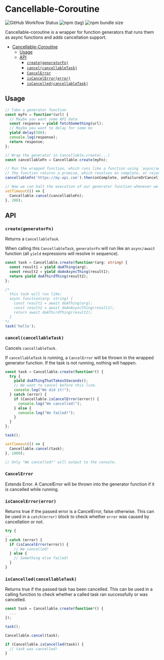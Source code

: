 # Cancellable-Coroutine

![GitHub Workflow Status](https://img.shields.io/github/workflow/status/brmenchl/cancellable-coroutine/CI?link=https://github.com/brmenchl/cancellable-coroutine/actions)
![npm (tag)](https://img.shields.io/npm/v/cancellable-coroutine/latest?link=https://www.npmjs.com/package/cancellable-coroutine)
![npm bundle size](https://img.shields.io/bundlephobia/minzip/cancellable-coroutine?link=https://www.npmjs.com/package/cancellable-coroutine)

Cancellable-coroutine is a wrapper for function generators that runs them as async functions and adds cancellation support.

- [Cancellable-Coroutine](#cancellable-coroutine)
  - [Usage](#usage)
  - [API](#api)
    - [`create(generatorFn)`](#creategeneratorfn)
    - [`cancel(cancellableTask)`](#cancelcancellabletask)
    - [`CancelError`](#cancelerror)
    - [`isCancelError(error)`](#iscancelerrorerror)
    - [`isCancelled(cancellableTask)`](#iscancelledcancellabletask)

## Usage

```typescript
// Take a generator function
const myFn = function*(url) {
  // Maybe you want some API data
  const response = yield fetchSomething(url);
  // Maybe you want to delay for some ms
  yield delay(500);
  console.log(response);
  return response;
};

// Wrap the generator in Cancellable.create(...)
const cancellableFn = Cancellable.create(myFn);

// Run the wrapped function, which runs like a function using `async/await`.
// The function returns a promise, which resolves on complete, or rejects on uncaught exception or cancellation.
cancellableFn('https://my-api.com').then(onComplete, onFailureOrCancel);

// Now we can halt the execution of our generator function whenever we want! We use Cancellable.cancel(..) to cancel.
setTimeout(() => {
  Cancellable.cancel(cancellableFn);
}, 200);
```

## API

### `create(generatorFn)`

Returns a `CancellableTask`.

When calling this `CancellableTask`, `generatorFn` will run like an `async/await` function (all `yield` expressions will resolve in sequence).

```typescript
const task = Cancellable.create(function*(arg: string) {
  const result1 = yield doAThing(arg);
  const result2 = yield doAnAsyncThing(result1);
  return yield doAThirdThing(result2);
};

/*
  this task will run like:
  async function(arg: string) {
    const result1 = await doAThing(arg);
    const result2 = await doAnAsyncThing(result1);
    return await doAThirdThing(result2);
  }
*/
task('hello');
```

### `cancel(cancellableTask)`

Cancels `cancellableTask`.

If `cancellableTask` is running, a `CancelError` will be thrown in the wrapped generator function. If the task is not running, nothing will happen.

```typescript
const task = Cancellable.create(function*() {
  try {
    yield doAThingThatTakes5Seconds();
    // We want to cancel before this line.
    console.log("We did it!");
  } catch (error) {
    if (Cancellable.isCancelError(error)) {
      console.log("We cancelled!");
    } else {
      console.log("We failed!");
    }
  }
};

task();

setTimeout(() => {
  Cancellable.cancel(task);
}, 1000);

// Only "We cancelled!" will output to the console.
```

### `CancelError`

Extends Error. A CancelError will be thrown into the generator function if it is cancelled while running.

### `isCancelError(error)`

Returns true if the passed error is a CancelError, false otherwise. This can be used in a `catch(error)` block to check whether `error` was caused by cancellation or not.

```typescript
try {
...
} catch (error) {
  if (isCancelError(error)) {
    // We cancelled!
  } else {
    // Something else failed!
  }
}
```

### `isCancelled(cancellableTask)`

Returns true if the passed task has been cancelled. This can be used in a calling function to check whether a called task ran successfully or was cancelled.

```typescript
const task = Cancellable.create(function*() {
  ...
});

task();

Cancellable.cancel(task);

if (Cancellable.isCancelled(task)) {
  // task was cancelled!
}
```
